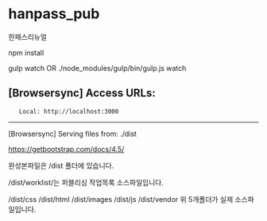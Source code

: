 # hanpass_pub
한패스리뉴얼

npm install

gulp watch  OR  ./node_modules/gulp/bin/gulp.js watch

[Browsersync] Access URLs:
 --------------------------------------
       Local: http://localhost:3000
 --------------------------------------
[Browsersync] Serving files from: ./dist

https://getbootstrap.com/docs/4.5/

완성본파일은 /dist 폴더에 있습니다.

/dist/worklist/는 퍼블리싱 작업목록 소스파일입니다.

/dist/css
/dist/html
/dist/images
/dist/js
/dist/vendor
위 5개폴더가 실제 소스파일입니다.